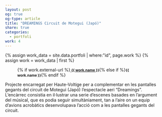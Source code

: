 ```yaml
---
layout: post
og: true
og-type: article
title: "DREAMINGS Circuit de Motegui (Japó)" 
share: true
categories:
  - portfoli
work: 4
---
```


{% assign work_data = site.data.portfoli | where:"id", page.work %}
{% assign work = work_data | first %}
<figure>
	<div class="padding-artwork-container">
		<div class="embed-container embed-container_16-9">
			<core-image sizing="cover" class="core-image-size" preload fade src="/images/{{ work.featured-img }}"></core-image>	
		</div>
	</div>
	<figcaption>
		<p>{% if work.external-url %}<a href="{{ work.external-url }}"><small><i class="fa fa-external-link"></i> <strong>{{ work.name }}</strong></small></a>{% else if %}<small><strong>{{ work.name }}</strong></small>{% endif %}</p>
	</figcaption>
</figure>

<!--more-->

Projecte encarregat per Haute-Voltige per a complementar en les pantalles gegants del circuit de Motegui (Japó) l’espectacle aeri “Dreamings”. L’encàrrec consistia en il·lustrar una serie d’escenes basades en l’argument del músical, que es podia seguir simultàniament, tan a l’aire on un equip d’avions acrobàtics desenvolupava l’acció com a les pantalles gegants del circuit.